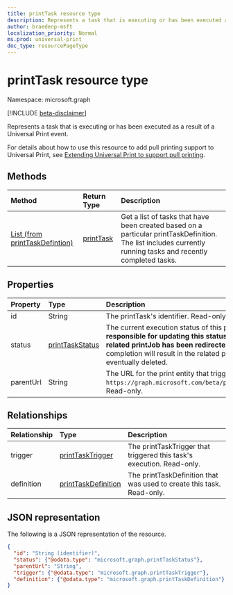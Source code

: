 ```yaml
---
title: printTask resource type
description: Represents a task that is executing or has been executed as a result of a Universal Print event.
author: braedenp-msft
localization_priority: Normal
ms.prod: universal-print
doc_type: resourcePageType
---
```


# printTask resource type

Namespace: microsoft.graph

[!INCLUDE [beta-disclaimer](../../includes/beta-disclaimer.md)]

Represents a task that is executing or has been executed as a result of a Universal Print event.

For details about how to use this resource to add pull printing support to Universal Print, see [Extending Universal Print to support pull printing](/graph/universal-print-concept-overview.md#extending-universal-print-to-support-pull-printing).

## Methods

| Method       | Return Type | Description |
|:-------------|:------------|:------------|
| [List (from printTaskDefintion)](../api/printtaskdefinition-list-tasks.md) | [printTask](printtask.md) | Get a list of tasks that have been created based on a particular printTaskDefinition. The list includes currently running tasks and recently completed tasks. |

## Properties
| Property     | Type        | Description |
|:-------------|:------------|:------------|
|id|String|The printTask's identifier. Read-only.|
|status|[printTaskStatus](printtaskstatus.md)|The current execution status of this printTask. **The calling application is responsible for updating this status when processing is finished, unless the related printJob has been redirected to another printer.** Failure to report completion will result in the related print job being blocked from printing and eventually deleted. |
|parentUrl|String|The URL for the print entity that triggered this task. For example, `https://graph.microsoft.com/beta/print/printers/{printerId}/jobs/{jobId}`. Read-only.|

## Relationships
| Relationship | Type        | Description |
|:-------------|:------------|:------------|
|trigger|[printTaskTrigger](printtasktrigger.md)|The printTaskTrigger that triggered this task's execution. Read-only.|
|definition|[printTaskDefinition](printtaskdefinition.md)|The printTaskDefinition that was used to create this task. Read-only.|

## JSON representation

The following is a JSON representation of the resource.

<!-- {
  "blockType": "resource",
  "optionalProperties": [

  ],
  "@odata.type": "microsoft.graph.printTask",
  "keyProperty": "id",
  "baseType":"microsoft.graph.entity"
}-->

```json
{
  "id": "String (identifier)",
  "status": {"@odata.type": "microsoft.graph.printTaskStatus"},
  "parentUrl": "String",
  "trigger": {"@odata.type": "microsoft.graph.printTaskTrigger"},
  "definition": {"@odata.type": "microsoft.graph.printTaskDefinition"}
}

```

<!-- uuid: 8fcb5dbc-d5aa-4681-8e31-b001d5168d79
2015-10-25 14:57:30 UTC -->
<!-- {
  "type": "#page.annotation",
  "description": "printTask resource",
  "keywords": "",
  "section": "documentation",
  "tocPath": ""
}-->
